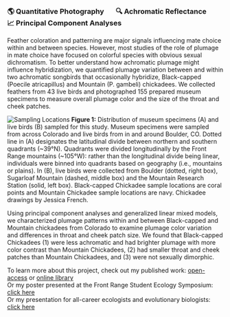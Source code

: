 ### 🌎 Quantitative Photography &nbsp; &nbsp; &nbsp; 🔍 Achromatic Reflectance &nbsp; &nbsp; &nbsp; 📈 Principal Component Analyses

Feather coloration and patterning are major signals influencing mate choice within and between species. However, most studies of the role of plumage in mate choice have focused on colorful species with obvious sexual dichromatism. To better understand how achromatic plumage might influence hybridization, we quantified plumage variation between and within two achromatic songbirds that occasionally hybridize, Black-capped (Poecile atricapillus) and Mountain (P. gambeli) chickadees. We collected feathers from 43 live birds and photographed 155 prepared museum specimens to measure overall plumage color and the size of the throat and cheek patches.

![Sampling Locations](https://github.com/kbfeldmann/plumage-photography/assets/47021794/75aa6a76-e231-4768-a003-7010340769ee)
**Figure 1:** Distribution of museum specimens (A) and live birds (B) sampled for this study. Museum specimens were sampled from across Colorado and live birds from in and around Boulder, CO. Dotted line in (A) designates the latitudinal divide between northern and southern quadrants (~39°N). Quadrants were divided longitudinally by the Front Range mountains (~105°W): rather than the longitudinal divide being linear, individuals were binned into quadrants based on geography (i.e., mountains or plains). In (B), live birds were collected from Boulder (dotted, right box), Sugarloaf Mountain (dashed, middle box) and the Mountain Research Station (solid, left box). Black-capped Chickadee sample locations are coral points and Mountain Chickadee sample locations are navy. Chickadee drawings by Jessica French.

Using principal component analyses and generalized linear mixed models, we characterized plumage patterns within and between Black-capped and Mountain chickadees from Colorado to examine plumage color variation and differences in throat and cheek patch size. We found that Black-capped Chickadees (1) were less achromatic and had brighter plumage with more color contrast than Mountain Chickadees, (2) had smaller throat and cheek patches than Mountain Chickadees, and (3) were not sexually dimorphic.

To learn more about this project, check out my published work: [open-access](Feldmann_et_al_2021.pdf) or [online library](https://doi.org/10.1111/jofo.12368)  
Or my poster presented at the Front Range Student Ecology Symposium: [click here](Honors_Poster.pdf)  
Or my presentation for all-career ecologists and evolutionary biologists: [click here](Honors_Presentation.pdf)
